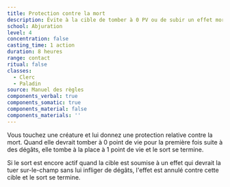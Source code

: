 ```yaml
---
title: Protection contre la mort
description: Évite à la cible de tomber à 0 PV ou de subir un effet mortel.
school: Abjuration
level: 4
concentration: false
casting_time: 1 action
duration: 8 heures
range: contact
ritual: false
classes:
  - Clerc
  - Paladin
source: Manuel des règles
components_verbal: true
components_somatic: true
components_material: false
components_materials: ''
---
```

Vous touchez une créature et lui donnez une protection relative contre la mort. Quand elle devrait tomber à 0 point de vie pour la première fois suite à des dégâts, elle tombe à la place à 1 point de vie et le sort se termine.

Si le sort est encore actif quand la cible est soumise à un effet qui devrait la tuer sur-le-champ sans lui infliger de dégâts, l'effet est annulé contre cette cible et le sort se termine.

